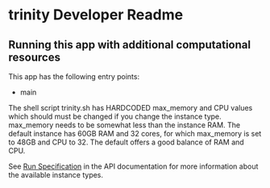 # trinity Developer Readme

## Running this app with additional computational resources

This app has the following entry points:

* main

The shell script trinity.sh has HARDCODED max_memory and CPU values which should must be changed if you change the instance type.
max_memory needs to be somewhat less than the instance RAM. The default instance has 60GB RAM and 32 cores, for which max_memory is
set to 48GB and CPU to 32. The default offers a good balance of RAM and CPU.

See <a
href="https://wiki.dnanexus.com/API-Specification-v1.0.0/IO-and-Run-Specifications#Run-Specification">Run
Specification</a> in the API documentation for more information about the
available instance types.
